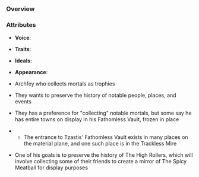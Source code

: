 ### Overview


### Attributes
- **Voice**: 
- **Traits**: 
- **Ideals:** 
- **Appearance**:


- Archfey who collects mortals as trophies
- They wants to preserve the history of notable people, places, and events
- They has a preference for "collecting" notable mortals, but some say he has entire towns on display in his Fathomless Vault, frozen in place
- - The entrance to Tzastis' Fathomless Vault exists in many places on the material plane, and one such place is in the Trackless Mire
- One of his goals is to preserve the history of The High Rollers, which will involve collecting some of their friends to create a mirror of The Spicy Meatball for display purposes
